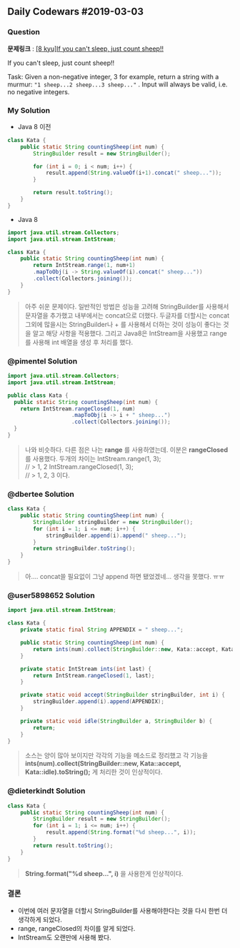 Daily Codewars #2019-03-03
--------------------------

### Question

**문제링크** : [[8 kyu]If you can't sleep, just count sheep!!](https://www.codewars.com/kata/if-you-cant-sleep-just-count-sheep)

If you can't sleep, just count sheep!!

Task: Given a non-negative integer, 3 for example, return a string with a murmur: `"1 sheep...2 sheep...3 sheep..."` . Input will always be valid, i.e. no negative integers.

### My Solution

-	Java 8 이전

```java
class Kata {
	public static String countingSheep(int num) {
		StringBuilder result = new StringBuilder();

		for (int i = 0; i < num; i++) {
			result.append(String.valueOf(i+1).concat(" sheep..."));
		}

		return result.toString();		
	}
}
```

-	Java 8

```java
import java.util.stream.Collectors;
import java.util.stream.IntStream;

class Kata {
	public static String countingSheep(int num) {		
		return IntStream.range(1, num+1)
        .mapToObj(i -> String.valueOf(i).concat(" sheep..."))
        .collect(Collectors.joining());				
	}
}
```

> 아주 쉬운 문제이다. 일반적인 방법은 성능을 고려해 StringBuilder를 사용해서 문자열을 추가했고 내부에서는 concat으로 더했다. 두글자를 더할시는 concat 그외에 많을시는 StringBuilder나 + 를 사용해서 더하는 것이 성능이 좋다는 것을 알고 해당 사항을 적용했다. 그리고 Java8은 IntStream을 사용했고 range를 사용해 int 배열을 생성 후 처리를 했다.

### @pimentel Solution

```java
import java.util.stream.Collectors;
import java.util.stream.IntStream;

public class Kata {
  public static String countingSheep(int num) {
    return IntStream.rangeClosed(1, num)
                    .mapToObj(i -> i + " sheep...")
                    .collect(Collectors.joining());
  }
}

```

> 나와 비슷하다. 다른 점은 나는 **range** 를 사용하였는데. 이분은 **rangeClosed** 를 사용했다. 두개의 차이는 IntStream.range(1, 3);  
> // > 1, 2 IntStream.rangeClosed(1, 3);  
> // > 1, 2, 3 이다.

### @dbertee Solution

```java
class Kata {
    public static String countingSheep(int num) {
        StringBuilder stringBuilder = new StringBuilder();
        for (int i = 1; i <= num; i++) {
            stringBuilder.append(i).append(" sheep...");
        }
        return stringBuilder.toString();
    }
}
```

> 아.... concat쓸 필요없이 그냥 append 하면 됐었겠네... 생각을 못했다. ㅠㅠ

### @user5898652 Solution

```java
import java.util.stream.IntStream;

class Kata {
    private static final String APPENDIX = " sheep...";

    public static String countingSheep(int num) {
        return ints(num).collect(StringBuilder::new, Kata::accept, Kata::idle).toString();
    }

    private static IntStream ints(int last) {
        return IntStream.rangeClosed(1, last);
    }

    private static void accept(StringBuilder stringBuilder, int i) {
        stringBuilder.append(i).append(APPENDIX);
    }

    private static void idle(StringBuilder a, StringBuilder b) {      
        return;
    }        
}
```

> 소스는 양이 많아 보이지만 각각의 기능을 메소드로 정리했고 각 기능을 **ints(num).collect(StringBuilder::new, Kata::accept, Kata::idle).toString();** 게 처리한 것이 인상적이다.

### @dieterkindt Solution

```java
class Kata {
    public static String countingSheep(int num) {
        StringBuilder result = new StringBuilder();
        for (int i = 1; i <= num; i++) {
            result.append(String.format("%d sheep...", i));
        }
        return result.toString();
    }
}
```

> **String.format("%d sheep...", i)** 을 사용한게 인상적이다.

### 결론

-	이번에 여러 문자열을 더할시 StringBuilder를 사용해야한다는 것을 다시 한번 더 생각하게 되었다.
-	range, rangeClosed의 차이를 알게 되었다.
-	IntStream도 오랜만에 사용해 봤다.
